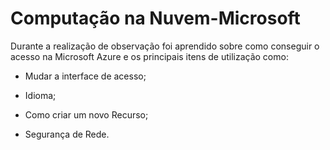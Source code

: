 
# Computação na Nuvem-Microsoft


<p>Durante a realização de observação foi aprendido sobre como conseguir o acesso na Microsoft Azure e os principais itens de utilização como:</p>

- Mudar a interface de acesso;

- Idioma;

- Como criar um novo Recurso;

- Segurança de Rede.



